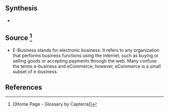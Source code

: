 ## Synthesis
- 
## Source [^1]
- E-Business stands for electronic business. It refers to any organization that performs business functions using the internet, such as buying or selling goods or accepting payments through the web. Many confuse the terms e-business and eCommerce; however, eCommerce is a small subset of e-business.
## References

[^1]: [[Home Page - Glossary by Capterra]]